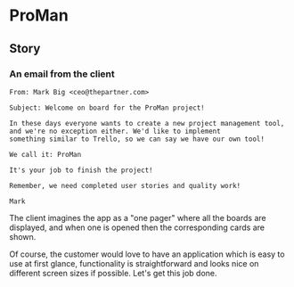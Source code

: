 # ProMan

## Story

### An email from the client

```
From: Mark Big <ceo@thepartner.com>

Subject: Welcome on board for the ProMan project!

In these days everyone wants to create a new project management tool,
and we're no exception either. We'd like to implement
something similar to Trello, so we can say we have our own tool!

We call it: ProMan

It's your job to finish the project!

Remember, we need completed user stories and quality work!

Mark
```

The client imagines the app as a "one pager" where all
the boards are displayed, and when one is opened then the corresponding cards are shown.

Of course, the customer would love to have an application which is easy to use at first
glance, functionality is straightforward and looks nice on different screen sizes if possible.
Let's get this job done.
